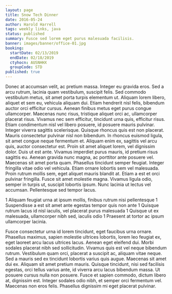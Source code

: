 ```yaml
---
layout: page
title: Snow Tech Dinner
date: 2016-05-24
author: Harold Harrell
tags: weekly links, java
status: published
summary: Fusce sed lorem eget purus malesuada facilisis.
banner: images/banner/office-01.jpg
booking:
  startDate: 02/13/2019
  endDate: 02/18/2019
  ctyhocn: AUSNHHX
  groupCode: STD
published: true
---
```

Donec at accumsan velit, ac pretium massa. Integer eu gravida eros. Sed a arcu rutrum, lacinia quam vestibulum, suscipit felis. Sed commodo vestibulum metus, sit amet porta turpis elementum ut. Aliquam lorem libero, aliquet et sem eu, vehicula aliquam dui. Etiam hendrerit nisl felis, bibendum auctor orci efficitur cursus. Aenean finibus metus eget purus congue ullamcorper. Maecenas nunc risus, tristique aliquet orci ac, ullamcorper placerat risus. Vivamus nec sem efficitur, tincidunt urna quis, efficitur risus. Etiam condimentum nisl vel libero posuere, id posuere mauris pulvinar. Integer viverra sagittis scelerisque. Quisque rhoncus quis est non placerat. Mauris consectetur pulvinar nisl non bibendum. In rhoncus euismod ligula, sit amet congue neque fermentum et.
Aliquam enim ex, sagittis vel arcu quis, auctor consectetur est. Proin sit amet aliquet lorem, vel dignissim dolor. Duis ut est ante. Vivamus imperdiet purus mauris, id pretium risus sagittis eu. Aenean gravida nunc magna, ac porttitor ante posuere vel. Maecenas sit amet porta quam. Phasellus tincidunt semper feugiat. Integer fringilla vitae odio vel vehicula. Etiam ornare lobortis sem vel malesuada. Proin rutrum mollis sem, eget aliquet mauris blandit at. Etiam a est et orci pulvinar fringilla. Fusce sit amet molestie magna. Vivamus ligula odio, semper in turpis ut, suscipit lobortis ipsum. Nunc lacinia ut lectus vel accumsan. Pellentesque sed tempor lacus.

1 Aliquam feugiat urna at ipsum mollis, finibus rutrum nisi pellentesque
1 Suspendisse a est sit amet ante egestas tempor quis non ante
1 Quisque rutrum lacus id nisl iaculis, vel placerat purus malesuada
1 Quisque ut ex malesuada, ullamcorper nibh sed, iaculis odio
1 Praesent at tortor ac ipsum ullamcorper lacinia.

Fusce consectetur urna id lorem tincidunt, eget faucibus urna ornare. Phasellus maximus, sapien molestie ultrices lobortis, lorem leo feugiat ex, eget laoreet arcu lacus ultrices lacus. Aenean eget eleifend dui. Morbi sodales placerat nibh sed sollicitudin. Vivamus quis est vel neque bibendum rutrum. Vestibulum quam orci, placerat a suscipit ac, aliquam vitae neque. Sed a mauris sed ex tincidunt lobortis varius quis augue. Maecenas sit amet dui ex. Aliquam sit amet pretium mauris. Quisque tincidunt, nisi sed facilisis egestas, orci tellus varius ante, id viverra arcu lacus bibendum massa. Ut posuere cursus nulla non posuere. Fusce et sapien commodo, dictum libero at, dignissim est. Integer sodales odio nibh, et semper orci fermentum vel. Maecenas non eros felis. Phasellus dignissim mi eget placerat pulvinar.
